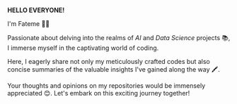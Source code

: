 **HELLO EVERYONE!**

I'm Fateme 🙋‍♀️

Passionate about delving into the realms of _AI_ and _Data Science_ projects 📚, I immerse myself in the captivating world of coding.

Here, I eagerly share not only my meticulously crafted codes but also concise summaries of the valuable insights I've gained along the way 🖍.

Your thoughts and opinions on my repositories would be immensely appreciated 😊. Let's embark on this exciting journey together!
